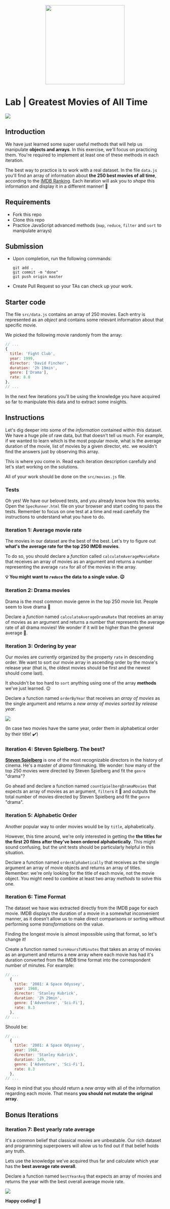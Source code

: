 <p align="center"><img width="250" src="https://i.imgur.com/lMo1s1G.png"/></p>

# Lab | Greatest Movies of All Time

![](https://s3-eu-west-1.amazonaws.com/ih-materials/uploads/upload_1561a196c2e3852533bad64d9b0d4e9f.gif)

## Introduction

We have just learned some super useful methods that will help us manipulate **objects and arrays**. In this exercise, we'll focus on practicing them. You're required to implement at least one of these methods in each iteration.

The best way to practice is to work with a real dataset. In the file `data.js` you'll find an array of information about **the 250 best movies of all time**, according to the [IMDB Ranking](http://www.imdb.com/chart/top?ref_=nv_mv_250_6). Each iteration will ask you to _shape_ this information and display it in a different manner! 💪

## Requirements

- Fork this repo
- Clone this repo
- Practice JavaScript advanced methods (`map`, `reduce`, `filter` and `sort` to manipulate arrays)

## Submission

- Upon completion, run the following commands:

  ```
  git add .
  git commit -m "done"
  git push origin master
  ```

- Create Pull Request so your TAs can check up your work.

## Starter code

The file `src/data.js` contains an array of 250 movies. Each entry is represented as an _object_ and contains some relevant information about that specific movie.

We picked the following movie randomly from the array:

```js
// ...
{
  title: 'Fight Club',
  year: 1999,
  director: 'David Fincher',
  duration: '2h 19min',
  genre: ['Drama'],
  rate: 8.8
},
// ...
```

In the next few iterations you'll be using the knowledge you have acquired so far to manipulate this data and to extract some insights.

## Instructions

Let's dig deeper into some of the _information_ contained within this dataset. We have a huge pile of raw data, but that doesn't tell us much. For example, if we wanted to learn which is the most popular movie, what is the average duration of the movie, list of movies by a given director, etc. we wouldn't find the answers just by observing this array.

This is where you come in. Read each iteration description carefully and let's start working on the solutions.

All of your work should be done on the `src/movies.js` file.

### Tests

Oh yes! We have our beloved tests, and you already know how this works. Open the `SpecRunner.html` file on your browser and start coding to pass the tests. Remember to focus on one test at a time and read carefully the instructions to understand what you have to do.

### Iteration 1: Average movie rate

The movies in our dataset are the best of the best. Let's try to figure out **what's the average rate for the top 250 IMDB movies**.

To do so, you should declare a _function_ called `calculateAverageMovieRate` that receives an array of movies as an argument and returns a number representing the average `rate` for all of the movies in the array.

**:bulb: You might want to _`reduce`_ the data to a single value. :wink:**

### Iteration 2: Drama movies

Drama is the most common movie genre in the top 250 movie list. People seem to love drama :eyes:

Declare a _function_ named `calculateAverageDramaRate` that receives an array of movies as an argument and returns a number that represents the average rate of all drama movies! We wonder if it will be higher than the general average 🤔.

### Iteration 3: Ordering by year

Our movies are currently organized by the property `rate` in descending order. We want to sort our movie array in ascending order by the movie's release year (that is, the oldest movies should be first and the newest should come last).

It shouldn't be too hard to `sort` anything using one of the array **methods** we've just learned. :wink:

Declare a function named `orderByYear` that receives an _array of movies_ as the single argument and returns a _new array of movies sorted by release year_.

![](https://s3-eu-west-1.amazonaws.com/ih-materials/uploads/upload_3db351079827c0acba42cf1e397dd8a3.gif)

(In case two movies have the same year, order them in alphabetical order by their title! :heavy_check_mark:)

### Iteration 4: Steven Spielberg. The best?

**[Steven Spielberg](https://en.wikipedia.org/wiki/Steven_Spielberg)** is one of the most recognizable directors in the history of cinema. He's a master of _drama_ filmmaking. We wonder: how many of the top 250 movies were directed by Steven Spielberg and fit the `genre` "drama"?

Go ahead and declare a function named `countSpielbergDramaMovies` that expects an array of movies as an argument, `filter`s it :eyes: and outputs the total number of movies directed by Steven Spielberg and fit the `genre` "drama".

### Iteration 5: Alphabetic Order

Another popular way to order movies would be by `title`, alphabetically.

However, this time around, we're only interested in getting the **the titles for the first 20 films after they've been ordered alphabetically**. This might sound confusing, but the unit tests should be particularly helpful in this situation.

Declare a function named `orderAlphabetically` that receives as the single argument an array of movie objects and returns an array of titles. Remember: we're only looking for the title of each movie, not the movie object. You might need to combine at least two array _methods_ to solve this one.

### Iteration 6: Time Format

The dataset we have was extracted directly from the IMDB page for each movie. IMDB displays the duration of a movie in a somewhat inconvenient manner, as it doesn't allow us to make direct comparisons or sorting without performing some _transformations_ on the value.

Finding the longest movie is almost impossible using that format, so let's change it!

Create a function named `turnHoursToMinutes` that takes an array of movies as an argument and returns a new array where each movie has had it's duration converted from the IMDB time format into the correspondent number of minutes. For example:

```javascript
// ...
  {
    title: '2001: A Space Odyssey',
    year: 1968,
    director: 'Stanley Kubrick',
    duration: '2h 29min',
    genre: ['Adventure', 'Sci-Fi'],
    rate: 8.3
  },
// ...
```

Should be:

```javascript
// ...
  {
    title: '2001: A Space Odyssey',
    year: 1968,
    director: 'Stanley Kubrick',
    duration: 149,
    genre: ['Adventure', 'Sci-Fi'],
    rate: 8.3
  },
// ...
```

Keep in mind that you should return a _new array_ with all of the information regarding each movie. That means **you should not mutate the original array**.

## Bonus Iterations

### Iteration 7: Best yearly rate average

It's a common belief that classical movies are unbeatable. Our rich dataset and programming superpowers will allow us to find out if that belief holds any truth.

Lets use the knowledge we've acquired thus far and calculate which year has the **best average rate overall**.

Declare a function named `bestYearAvg` that expects an array of movies and returns the year with the best overall average movie rate.

<!--

### Iteration 8: Best movie per year

// TO DO

-->

![](https://s3-eu-west-1.amazonaws.com/ih-materials/uploads/upload_dfc3fe557576abca4dba274e3aabe9a3.gif)

**Happy coding!** 💙

<!--
  REQUIREMENTS FOR THE LAB
  Array methods: map, filter, reduce, sort, slice
>
